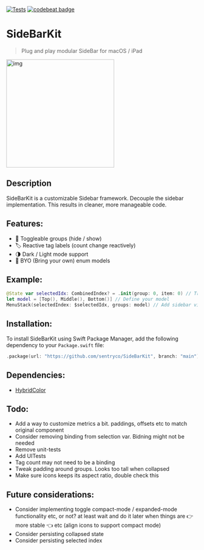 [![Tests](https://github.com/sentryco/SideBarKit/actions/workflows/Tests.yml/badge.svg)](https://github.com/sentryco/SideBarKit/actions/workflows/Tests.yml)
[![codebeat badge](https://codebeat.co/badges/84b7c1e2-9998-4996-8724-57d86ebcd835)](https://codebeat.co/projects/github-com-sentryco-sidebarkit-main)

# SideBarKit

> Plug and play modular SideBar for macOS / iPad

<img width="284" alt="img" src="https://s11.gifyu.com/images/SO1fC.gif">

## Description

SideBarKit is a customizable Sidebar framework. Decouple the sidebar implementation. This results in cleaner, more manageable code.

## Features:

- 🔄 Toggleable groups (hide / show)
- 🏷️ Reactive tag labels (count change reactively)
- 🌗 Dark / Light mode support
- 🧩 BYO (Bring your own) enum models

## Example:

```swift
@State var selectedIdx: CombinedIndex? = .init(group: 0, item: 0) // Track selection
let model = [Top(), Middle(), Bottom()] // Define your model
MenuStack(selectedIndex: $selectedIdx, groups: model) // Add sidebar view
```

## Installation:

To install SideBarKit using Swift Package Manager, add the following dependency to your `Package.swift` file:
```swift
.package(url: "https://github.com/sentryco/SideBarKit", branch: "main")
```

## Dependencies:

- [HybridColor](https://github.com/sentryco/HybridColor)

## Todo:

- Add a way to customize metrics a bit. paddings, offsets etc to match original component 
- Consider removing binding from selection var. Bidning might not be needed  
- Remove unit-tests 
- Add UITests
- Tag count may not need to be a binding 
- Tweak padding around groups. Looks too tall when collapsed
- Make sure icons keeps its aspect ratio, double check this

## Future considerations:

- Consider implementing toggle compact-mode / expanded-mode functionality etc, or not? at least wait and do it later when things are 👉 more stable 👈 etc (align icons to support compact mode)
- Consider persisting collapsed state
- Consider persisting selected index
